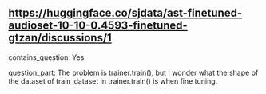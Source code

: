 ## https://huggingface.co/sjdata/ast-finetuned-audioset-10-10-0.4593-finetuned-gtzan/discussions/1

contains_question: Yes

question_part: The problem is trainer.train(), but I wonder what the shape of the dataset of train_dataset in trainer.train() is when fine tuning.